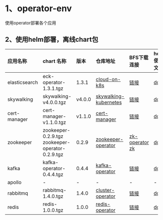 # 1、operator-env

使用operator部署各个应用


## 2、使用helm部署，离线chart包

| 应用名称| chart 名称|  版本| 仓库地址 |BFS下载连接 | helm使用文档|
|:----|:----|:---|:---|:---|:---|
|elasticsearch| eck-operator-1.3.1.tgz | 1.3.1 | [cloud-on-k8s](https://github.com/paradeum-team/cloud-on-k8s) | [链接](https://pnode.solarfs.io/dn/file/2b701b28aa9863eab94b7c5e9705b3a3/eck-operator-1.3.1.tgz) |[doc](https://github.com/paradeum-team/operator-env/blob/main/elasticsearch/elasticsearch-operator.md)|
|skywalking| skywalking-v4.0.0.tgz | v4.0.0 | [skywalking-kubernetes](https://github.com/paradeum-team/skywalking-kubernetes) |[链接](https://pnode.solarfs.io/dn/file/e44e27e67e248662282bbc06f576429f/skywalking-v4.0.0.tgz) |[doc](https://github.com/paradeum-team/operator-env/blob/main/skywalking/skywalking.md) |
|cert-manager| cert-manager-v1.1.0.tgz | v1.1.0 | [cert-manager](https://github.com/paradeum-team/cert-manager) |[链接](https://pnode.solarfs.io/dn/file/82fd2c45957b368fe064fd73f513e96a/cert-manager-v1.1.0.tgz) |[doc](https://github.com/paradeum-team/operator-env/blob/main/cert-manager/%E7%BA%BF%E4%B8%8B%E5%AE%89%E8%A3%85cert-manager.md) |
|zookeeper| zookeeper-0.2.9.tgz <br/>zookeeper-operator-0.2.9.tgz | 0.2.9 | [zookeeper-operator](https://github.com/paradeum-team/zookeeper-operator) |[zk-operator](https://pnode.solarfs.io/dn/file/4148c7b4beeac1e8e817f1b54d6d5443/zookeeper-operator-0.2.9.tgz)<br/>[zk](https://pnode.solarfs.io/dn/file/b64335d91bfdb50b13d2146b8903a3fd/zookeeper-0.2.9.tgz) |[doc](https://github.com/paradeum-team/operator-env/blob/main/zookeeper-operator/helm%E7%BA%BF%E4%B8%8B%E9%83%A8%E7%BD%B2zookeeper.md) |
|kafka| kafka-operator-0.4.4.tgz | 0.4.4 | [kafka-operator](https://github.com/paradeum-team/kafka-operator) | [链接](https://pnode.solarfs.io/dn/file/a941e611cc695a650e9d51e1ecebf591/kafka-operator-0.4.4.tgz) | [doc](https://github.com/paradeum-team/operator-env/blob/main/kafka-operator/helm%E7%BA%BF%E4%B8%8B%E9%83%A8%E7%BD%B2kafka.md) |
|apollo| - | - | - |- |- |
|rabbitmq| rabbitmq-1.4.0.tgz | 1.4.0 | [cluster-operator](https://github.com/rabbitmq/cluster-operator) |[链接](https://pnode.solarfs.io/dn/file/288dbb328faf3fc69a92dd77a95af3d6/rabbitmq-1.4.0.tgz) | [doc](https://github.com/paradeum-team/operator-env/blob/main/rabbitmq-operator/Helm%E5%AE%89%E8%A3%85Rabbitmq-Operator.md) |
|redis| redis-1.0.0.tgz | 1.0.0 | [redis-operator](https://github.com/spotahome/redis-operator) |[链接](https://pnode.solarfs.io/dn/file/1847f6e87e959bee57d12049fe5ef691/redis-1.0.0.tgz) | [doc](https://github.com/paradeum-team/operator-env/blob/main/redis-operator/Helm%E5%AE%89%E8%A3%85Redis-Operator.md) |



